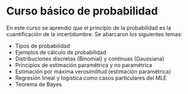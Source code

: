 # Curso básico de probabilidad
En este curso se aprendio que el principio de la probabilidad es la cuantificación de la incertidumbre. Se abarcaron los siguientes temas:
- Tipos de probabilidad
- Ejemplos de cálculo de probabilidad
- Distribuciones discretas (Binomial) y continuas (Gaussiana)
- Principios de estimación paramétrica y no paramétrica
- Estimación por máxima verosimilitud (estimación paramétrica)
- Regresión lineal y logística como casos particulares del MLE
- Teorema de Bayes